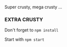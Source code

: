 Super crusty, mega crusty ...

### EXTRA CRUSTY

Don't forget to
`npm install`

Start with
`npm start`
